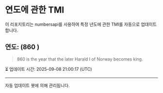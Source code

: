 
# 연도에 관한 TMI

이 리포지토리는 numbersapi를 사용하여 특정 년도에 관한 TMI를 자동으로 업데이트합니다.

## 연도: (860 )
> 860 is the year that the later Harald I of Norway becomes king.

⏳ 업데이트 시간: 2025-09-08 21:00:17 (UTC)

---
자동 업데이트 봇에 의해 관리됩니다.
